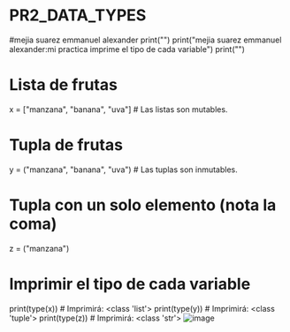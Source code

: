 # PR2_DATA_TYPES
#mejia suarez emmanuel alexander
print("")
print("mejia suarez emmanuel alexander:mi practica imprime el tipo de cada variable")
print("")
# Lista de frutas
x = ["manzana", "banana", "uva"]  # Las listas son mutables.
# Tupla de frutas
y = ("manzana", "banana", "uva")  # Las tuplas son inmutables.
# Tupla con un solo elemento (nota la coma)
z = ("manzana")  

# Imprimir el tipo de cada variable
print(type(x))  # Imprimirá: <class 'list'>
print(type(y))  # Imprimirá: <class 'tuple'>
print(type(z))  # Imprimirá: <class 'str'>
![image](https://github.com/user-attachments/assets/c4326ff9-543d-4cd9-a9fd-60bac0cba72e)
